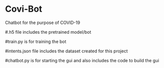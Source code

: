 # Covi-Bot
Chatbot for the purpose of COVID-19


#.h5 file includes the pretrained model/bot


#train.py is for training the bot


#intents.json file includes the dataset created for this project


#chatbot.py is for starting the gui and also includes the code to build the gui
